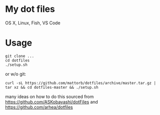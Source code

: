 # My dot files
OS X, Linux, Fish, VS Code

# Usage
```
git clone ...
cd dotfiles
./setup.sh
```
or w/o git:
```
curl -sL https://github.com/mattorb/dotfiles/archive/master.tar.gz | tar xz && cd dotfiles-master && ./setup.sh
```


many ideas on how to do this sourced from https://github.com/ASKobayashi/dotFiles and https://github.com/arhea/dotfiles
